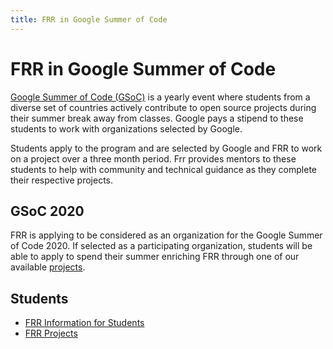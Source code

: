 ```yaml
---
title: FRR in Google Summer of Code
---
```

# FRR in Google Summer of Code
[Google Summer of Code (GSoC)](https://summerofcode.withgoogle.com/about/) is a yearly event where students from a diverse set of countries actively contribute to open source projects during their summer break away from classes. Google pays a stipend to these students to work with organizations selected by Google.

Students apply to the program and are selected by Google and FRR to work on a project over a three month period. Frr provides mentors to these students to help with community and technical guidance as they complete their respective projects.

## GSoC 2020

FRR is applying to be considered as an organization for the Google Summer of Code 2020. If selected as a participating organization, students will be able to apply to spend their summer enriching FRR through one of our available [projects](./year-2020/).

## Students
- [FRR Information for Students](./students)
- [FRR Projects](./year-2020/)

<!---
## Get Involved
- \#gsoc-2020 on our public [slack](https://frrouting.slack.com/) instance. Slack is our primary means of communication. You can join via [this](https://join.slack.com/t/frrouting/shared_invite/enQtNjM1MTkzMDQ0Mzg2LTAxZmQ5ODk0NTE1NjZmOWNkNmJkODc3YWZhOWE3NjQ1MzI2YWMzZmViNzVmYjBhYWNkNDYwMjVkOWMzMWZkYWM) self invite link.
- Development, user, and announcements mailing list found [here](https://lists.frrouting.org/listinfo).

```markdown
Syntax highlighted code block

# Header 1
## Header 2
### Header 3

- Bulleted
- List

1. Numbered
2. List

**Bold** and _Italic_ and `Code` text

[Link](url) and ![Image](src)
```

For more details see [GitHub Flavored Markdown](https://guides.github.com/features/mastering-markdown/).

### Jekyll Themes

Your Pages site will use the layout and styles from the Jekyll theme you have selected in your [repository settings](https://github.com/FRRouting/frr-gsoc/settings). The name of this theme is saved in the Jekyll `_config.yml` configuration file.

### Support or Contact

Having trouble with Pages? Check out our [documentation](https://help.github.com/categories/github-pages-basics/) or [contact support](https://github.com/contact) and we’ll help you sort it out.
-->
